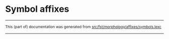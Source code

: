 
# Symbol affixes

* * *

<small>This (part of) documentation was generated from [src/fst/morphology/affixes/symbols.lexc](https://github.com/giellalt/lang-sqi/blob/main/src/fst/morphology/affixes/symbols.lexc)</small>

---

